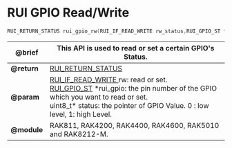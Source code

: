 # RUI GPIO Read/Write

```c
RUI_RETURN_STATUS rui_gpio_rw(RUI_IF_READ_WRITE rw_status,RUI_GPIO_ST *rui_gpio,uint8_t* status);
```

| **@brief**  | This API is used to read or set a certain GPIO's Status.                                                                                                                                                                                                                                                                                                                                                                    |
| ----------- | --------------------------------------------------------------------------------------------------------------------------------------------------------------------------------------------------------------------------------------------------------------------------------------------------------------------------------------------------------------------------------------------------------------------------- |
| **@return** | [RUI_RETURN_STATUS](https://doc.rakwireless.com/developer-tools/developer-tools/getting-started#rui_return_status)                                                                                                                                                                                                                                                                                                          |
| **@param**  | [RUI_IF_READ_WRITE ](https://doc.rakwireless.com/developer-tools/developer-tools/rui-interface-general-format#rui_if_read_write)rw: read or set.<br>[RUI_GPIO_ST](https://doc.rakwireless.com/developer-tools/developer-tools/rui-interface-general-format#rui_gpio_st) \*rui_gpio: the pin number of the GPIO which you want to read or set.<br>uint8_t\* status: the pointer of GPIO Value. 0 : low level, 1: high Level. |
| **@module** | RAK811, RAK4200, RAK4400, RAK4600, RAK5010 and RAK8212-M.                                                                                                                                                                                                                                                                                                                                                                   |

